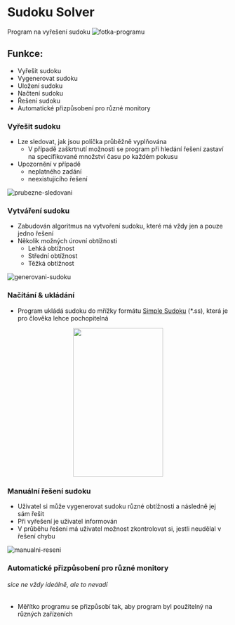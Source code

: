# Sudoku Solver
Program na vyřešení sudoku
![fotka-programu]

## Funkce:
- Vyřešit sudoku
- Vygenerovat sudoku
- Uložení sudoku
- Načtení sudoku
- Řešení sudoku
- Automatické přizpůsobení pro různé monitory

### Vyřešit sudoku
- Lze sledovat, jak jsou políčka průběžně vyplňována
	- V případě zaškrtnutí možnosti se program při hledání řešení zastaví na specifikované množství času po každém pokusu
- Upozornění v případě 
	- neplatného zadání
	- neexistujícího řešení

![prubezne-sledovani]
### Vytváření sudoku
- Zabudován algoritmus na vytvoření sudoku, které má vždy jen a pouze jedno řešení
- Několik možných úrovní obtížnosti
	- Lehká obtížnost
	- Střední obtížnost
	- Těžká obtížnost
	
![generovani-sudoku]

### Načítání & ukládání
- Program ukládá sudoku do mřížky formátu [Simple Sudoku][simple-sudoku] (*.ss), která je pro člověka lehce pochopitelná

<div align="center">
    <img src="https://media.discordapp.net/attachments/1076565079333548184/1128794184904613908/2023-07-12_23_04_41-C__Users_orbit_Documents_sodoku.ss_-_Sublime_Text_UNREGISTERED.png?width=413&height=676" width=205 height=338>
</div>

### Manuální řešení sudoku
- Uživatel si může vygenerovat sudoku různé obtížnosti a následně jej sám řešit
- Při vyřešení je uživatel informován
- V průběhu řešení má uživatel možnost zkontrolovat si, jestli neudělal v řešení chybu

![manualni-reseni]
### Automatické přizpůsobení pro různé monitory
###### sice ne vždy ideálně, ale to nevadí
- Měřítko programu se přizpůsobí tak, aby program byl použitelný na různých zařízeních

[simple-sudoku]: https://www.sudocue.net/fileformats.php
[fotka-programu]: https://i.imgur.com/es00QYu.png
[prubezne-sledovani]: https://cdn.discordapp.com/attachments/1076565079333548184/1129493630118268939/sudoku_solver_timelapse.gif
[manualni-reseni]: https://media.discordapp.net/attachments/1076565079333548184/1129492858345377952/2023-07-14_21_20_48-Sudoku_Solver_Ignac_Brychta_2023.png?width=808&height=676
[generovani-sudoku]: https://media.discordapp.net/attachments/1076565079333548184/1129492858655744092/2023-07-14_21_12_48-Sudoku_Solver_Ignac_Brychta_2023.png?width=808&height=676
